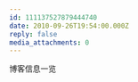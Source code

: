 ```yaml
---
id: 111137527879444740
date: 2010-09-26T19:54:00.000Z
reply: false
media_attachments: 0
---
```


博客信息一览 ​​​​

